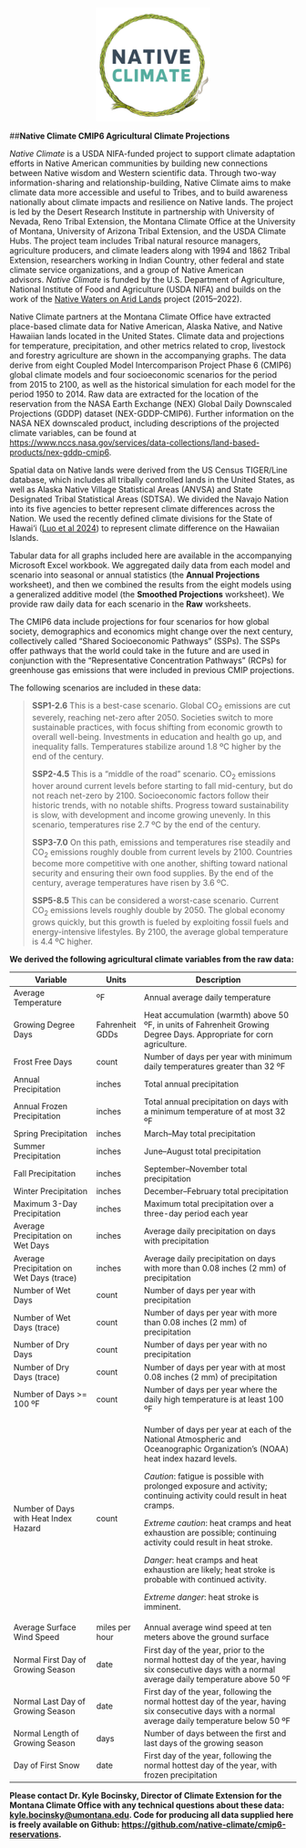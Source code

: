 <p align="center">
  <img src="native-climate.png" alt="Native Climate Logo" width="200" height="200" />
</p>

##**Native Climate CMIP6 Agricultural Climate Projections**

*Native Climate* is a USDA NIFA-funded project to support climate
adaptation efforts in Native American communities by building new
connections between Native wisdom and Western scientific data. Through
two-way information-sharing and relationship-building, Native Climate
aims to make climate data more accessible and useful to Tribes, and to
build awareness nationally about climate impacts and resilience on
Native lands. The project is led by the Desert Research Institute in
partnership with University of Nevada, Reno Tribal Extension, the
Montana Climate Office at the University of Montana, University of
Arizona Tribal Extension, and the USDA Climate Hubs. The project team
includes Tribal natural resource managers, agriculture producers, and
climate leaders along with 1994 and 1862 Tribal Extension, researchers
working in Indian Country, other federal and state climate service
organizations, and a group of Native American advisors. *Native Climate*
is funded by the U.S. Department of Agriculture, National Institute of
Food and Agriculture (USDA NIFA) and builds on the work of the [Native
Waters on Arid Lands](https://nativewaters-aridlands.com/) project
(2015–2022).

Native Climate partners at the Montana Climate Office have extracted
place-based climate data for Native American, Alaska Native, and Native
Hawaiian lands located in the United States. Climate data and
projections for temperature, precipitation, and other metrics related to
crop, livestock and forestry agriculture are shown in the accompanying
graphs. The data derive from eight Coupled Model Intercomparison Project
Phase 6 (CMIP6) global climate models and four socioeconomic scenarios
for the period from 2015 to 2100, as well as the historical simulation
for each model for the period 1950 to 2014. Raw data are extracted for
the location of the reservation from the NASA Earth Exchange (NEX)
Global Daily Downscaled Projections (GDDP) dataset (NEX-GDDP-CMIP6).
Further information on the NASA NEX downscaled product, including
descriptions of the projected climate variables, can be found at
<https://www.nccs.nasa.gov/services/data-collections/land-based-products/nex-gddp-cmip6>.

Spatial data on Native lands were derived from the US Census TIGER/Line
database, which includes all tribally controlled lands in the United
States, as well as Alaska Native Village Statistical Areas (ANVSA) and
State Designated Tribal Statistical Areas (SDTSA). We divided the Navajo
Nation into its five agencies to better represent climate differences
across the Nation. We used the recently defined climate divisions for
the State of Hawai‘i ([Luo et al
2024](https://journals.ametsoc.org/view/journals/bams/105/6/BAMS-D-23-0236.1.xml))
to represent climate difference on the Hawaiian Islands.

Tabular data for all graphs included here are available in the
accompanying Microsoft Excel workbook. We aggregated daily data from
each model and scenario into seasonal or annual statistics (the **Annual
Projections** worksheet), and then we combined the results from the
eight models using a generalized additive model (the **Smoothed
Projections** worksheet). We provide raw daily data for each scenario in
the **Raw** worksheets.

The CMIP6 data include projections for four scenarios for how global
society, demographics and economics might change over the next century,
collectively called “Shared Socioeconomic Pathways” (SSPs). The SSPs
offer pathways that the world could take in the future and are used in
conjunction with the “Representative Concentration Pathways” (RCPs) for
greenhouse gas emissions that were included in previous CMIP
projections.

The following scenarios are included in these data:

> **SSP1-2.6** This is a best-case scenario. Global CO<sub>2</sub>
> emissions are cut severely, reaching net-zero after 2050. Societies
> switch to more sustainable practices, with focus shifting from
> economic growth to overall well-being. Investments in education and
> health go up, and inequality falls. Temperatures stabilize around 1.8
> ºC higher by the end of the century.
>
> **SSP2-4.5** This is a “middle of the road” scenario. CO<sub>2</sub>
> emissions hover around current levels before starting to fall
> mid-century, but do not reach net-zero by 2100. Socioeconomic factors
> follow their historic trends, with no notable shifts. Progress toward
> sustainability is slow, with development and income growing unevenly.
> In this scenario, temperatures rise 2.7 ºC by the end of the century.
>
> **SSP3-7.0** On this path, emissions and temperatures rise steadily
> and CO<sub>2</sub> emissions roughly double from current levels by
> 2100. Countries become more competitive with one another, shifting
> toward national security and ensuring their own food supplies. By the
> end of the century, average temperatures have risen by 3.6 ºC.
>
> **SSP5-8.5** This can be considered a worst-case scenario. Current
> CO<sub>2</sub> emissions levels roughly double by 2050. The global
> economy grows quickly, but this growth is fueled by exploiting fossil
> fuels and energy-intensive lifestyles. By 2100, the average global
> temperature is 4.4 ºC higher.

**We derived the following agricultural climate variables from the raw
data:**

<table>
<colgroup>
<col style="width: 29%" />
<col style="width: 14%" />
<col style="width: 55%" />
</colgroup>
<thead>
<tr>
<th>Variable</th>
<th>Units</th>
<th>Description</th>
</tr>
</thead>
<tbody>
<tr>
<td>Average Temperature</td>
<td>ºF</td>
<td>Annual average daily temperature</td>
</tr>
<tr>
<td>Growing Degree Days</td>
<td>Fahrenheit GDDs</td>
<td>Heat accumulation (warmth) above 50 ºF, in units of Fahrenheit
Growing Degree Days. Appropriate for corn agriculture.</td>
</tr>
<tr>
<td>Frost Free Days</td>
<td>count</td>
<td>Number of days per year with minimum daily temperatures greater than
32 ºF</td>
</tr>
<tr>
<td>Annual Precipitation</td>
<td>inches</td>
<td>Total annual precipitation</td>
</tr>
<tr>
<td>Annual Frozen Precipitation</td>
<td>inches</td>
<td>Total annual precipitation on days with a minimum temperature of at
most 32 ºF</td>
</tr>
<tr>
<td>Spring Precipitation</td>
<td>inches</td>
<td>March–May total precipitation</td>
</tr>
<tr>
<td>Summer Precipitation</td>
<td>inches</td>
<td>June–August total precipitation</td>
</tr>
<tr>
<td>Fall Precipitation</td>
<td>inches</td>
<td>September–November total precipitation</td>
</tr>
<tr>
<td>Winter Precipitation</td>
<td>inches</td>
<td>December–February total precipitation</td>
</tr>
<tr>
<td>Maximum 3-Day Precipitation</td>
<td>inches</td>
<td>Maximum total precipitation over a three-day period each year</td>
</tr>
<tr>
<td>Average Precipitation on Wet Days</td>
<td>inches</td>
<td>Average daily precipitation on days with precipitation</td>
</tr>
<tr>
<td>Average Precipitation on Wet Days (trace)</td>
<td>inches</td>
<td>Average daily precipitation on days with more than 0.08 inches (2
mm) of precipitation</td>
</tr>
<tr>
<td>Number of Wet Days</td>
<td>count</td>
<td>Number of days per year with precipitation</td>
</tr>
<tr>
<td>Number of Wet Days (trace)</td>
<td>count</td>
<td>Number of days per year with more than 0.08 inches (2 mm) of
precipitation</td>
</tr>
<tr>
<td>Number of Dry Days</td>
<td>count</td>
<td>Number of days per year with no precipitation</td>
</tr>
<tr>
<td>Number of Dry Days (trace)</td>
<td>count</td>
<td>Number of days per year with at most 0.08 inches (2 mm) of
precipitation</td>
</tr>
<tr>
<td>Number of Days &gt;= 100 ºF</td>
<td>count</td>
<td>Number of days per year where the daily high temperature is at least
100 ºF</td>
</tr>
<tr>
<td>Number of Days with Heat Index Hazard</td>
<td>count</td>
<td><p>Number of days per year at each of the National Atmospheric and
Oceanographic Organization’s (NOAA) heat index hazard levels.</p>
<p><em>Caution</em>: fatigue is possible with prolonged exposure and
activity; continuing activity could result in heat cramps.</p>
<p><em>Extreme caution</em>: heat cramps and heat exhaustion are
possible; continuing activity could result in heat stroke.</p>
<p><em>Danger</em>: heat cramps and heat exhaustion are likely; heat
stroke is probable with continued activity.</p>
<p><em>Extreme danger</em>: heat stroke is imminent.</p></td>
</tr>
<tr>
<td>Average Surface Wind Speed</td>
<td>miles per hour</td>
<td>Annual average wind speed at ten meters above the ground
surface</td>
</tr>
<tr>
<td>Normal First Day of Growing Season</td>
<td>date</td>
<td>First day of the year, prior to the normal hottest day of the year,
having six consecutive days with a normal average daily temperature
above 50 ºF</td>
</tr>
<tr>
<td>Normal Last Day of Growing Season</td>
<td>date</td>
<td>First day of the year, following the normal hottest day of the year,
having six consecutive days with a normal average daily temperature
below 50 ºF</td>
</tr>
<tr>
<td>Normal Length of Growing Season</td>
<td>days</td>
<td>Number of days between the first and last days of the growing
season</td>
</tr>
<tr>
<td>Day of First Snow</td>
<td>date</td>
<td>First day of the year, following the normal hottest day of the year,
with frozen precipitation</td>
</tr>
</tbody>
</table>

**Please contact Dr. Kyle Bocinsky, Director of Climate Extension for
the Montana Climate Office with any technical questions about these
data:
[kyle.bocinsky@umontana.edu](mailto:kyle.bocinsky@umontana.edu?subject=CMIP6%20Tribal%20Projections).
Code for producing all data supplied here is freely available on Github:
<https://github.com/native-climate/cmip6-reservations>.**
